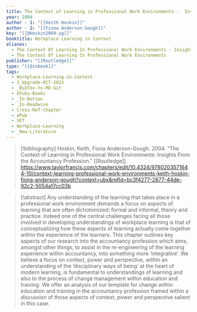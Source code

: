 ```yaml
---
title: The Context of Learning in Professional Work Environments -  Insights From the Accountancy Profession
year: 2004
author - 1: "[[Keith Hoskin]]"
author - 2: "[[Fiona Anderson-Gough]]"
key: "[[@Hoskin2004-yg]]"
booktitle: Workplace Learning in Context
aliases:
  - The Context Of Learning In Professional Work Environments - Insights From The Accountancy Profession
  - The Context Of Learning In Professional Work Environments
publisher: "[[Routledge]]"
type: "[[@inbook]]"
tags:
  - Workplace-Learning-in-Context
  - 3_Upgrade-OCT-2023
  - _BibTex-to-MD-Git
  - EPubs-Books
  - _In-Notion
  - _In-Readwise
  - Cross-Ref-Chapter
  - ePub
  - VET
  - Workplace-Learning
  - _New-Literature
---
```


> [!bibliography]
> Hoskin, Keith, Fiona Anderson-Gough. 2004. “The Context of Learning in Professional Work Environments: Insights From the Accountancy Profession.” [[Routledge]]. https://www.taylorfrancis.com/chapters/edit/10.4324/9780203571644-10/context-learning-professional-work-environments-keith-hoskin-fiona-anderson-gough?context=ubx&refId=bc3f4277-2877-44de-92c2-5054a17cc03b

> [!abstract]
> Any understanding of the learning that takes place in a professional work environment demands a focus on aspects of learning that are often dichotomized: formal and informal, theory and practice. Indeed one of the central challenges facing all those involved in developing understandings of workplace learning is that of conceptualizing how these aspects of learning actually come together within the experience of the learners. This chapter outlines key aspects of our research into the accountancy profession which aims, amongst other things, to assist in the re-engineering of the learning experience within accountancy, into something more ‘integrative’. We believe a focus on context, power and perspective, within an understanding of the ‘disciplinary ways of being’ at the heart of modern learning, is fundamental to understandings of learning and also to the process of change management within education and training. We offer an analysis of our template for change within education and training in the accountancy profession framed within a discussion of those aspects of context, power and perspective salient in this case.
